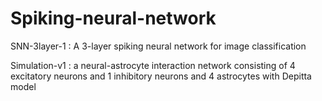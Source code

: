 # Spiking-neural-network

SNN-3layer-1 :
A 3-layer spiking neural network for image classification

Simulation-v1 :
a neural-astrocyte interaction network consisting of 4 excitatory neurons and 1 inhibitory neurons and 4 astrocytes with Depitta model
